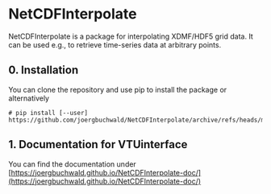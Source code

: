 # NetCDFInterpolate

NetCDFInterpolate is a package for interpolating XDMF/HDF5 grid data.
It can be used e.g., to retrieve time-series data at arbitrary points.

## 0. Installation

You can clone the repository and use pip to install the package or alternatively

```shell
# pip install [--user] https://github.com/joergbuchwald/NetCDFInterpolate/archive/refs/heads/master.zip
```

## 1. Documentation for VTUinterface

You can find the documentation under [https://joergbuchwald.github.io/NetCDFInterpolate-doc/](https://joergbuchwald.github.io/NetCDFInterpolate-doc/)

